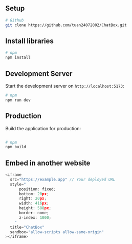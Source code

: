 ## Setup

```bash
# Github
git clone https://github.com/tuan24072002/ChatBox.git
```

## Install libraries

```bash
# npm
npm install
```

## Development Server

Start the development server on `http://localhost:5173`:

```bash
# npm
npm run dev
```

## Production

Build the application for production:

```bash

# npm
npm build

```

## Embed in another website

```js
<iframe
  src="https://example.app" // Your deployed URL
  style="
      position: fixed;
      bottom: 20px;
      right: 20px;
      width: 416px;
      height: 588px;
      border: none;
      z-index: 1000;
    "
  title="ChatBox"
  sandbox="allow-scripts allow-same-origin"
></iframe>
```
